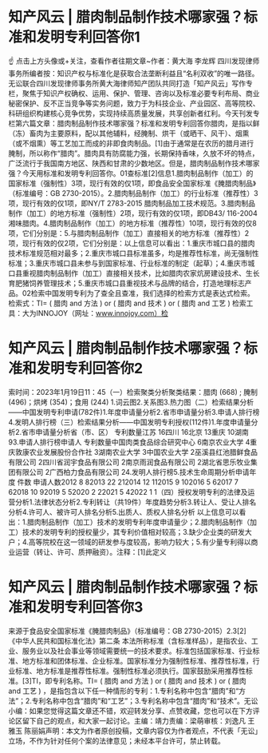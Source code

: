 # 知产风云 | 腊肉制品制作技术哪家强？标准和发明专利回答你1

☝ 点击上方头像或+关注，查看作者往期文章~作者：黄大海 李龙辉 四川发现律师事务所编者按：知识产权与标准化是获取合法垄断利益且“名利双收”的唯一路径。无讼联合四川发现律师事务所黄大海律师知产团队共同打造「知产风云」写作专栏，聚焦于知识产权确权、运用、保护、管理、咨询以及标准必要专利布局、商业秘密保护、反不正当竞争等实务问题，致力于为科技企业、产业园区、高等院校、科研组织构建核心竞争优势，实现持续高质量发展，共享创新者红利。今天刊发专栏第六篇文章：腊肉制品制作技术哪家强？标准和发明专利回答你腊肉，是指以鲜（冻）畜肉为主要原料，配以其他辅料，经腌制、烘干（或晒干、风干）、烟熏（或不烟熏）等工艺加工而成的非即食肉制品。[1]由于通常是在农历的腊月进行腌制，所以称作“腊肉”。腊肉具有防腐能力强，长期保持香味，久放不坏的特点，广泛流行于我国南方地区、陕西和甘肃的少数地区。但是，腊肉制品制作技术哪家强？今天用标准和发明专利回答你。01查标准[2]信息1.腊肉制品制作（加工）的国家标准（强制性）3项，现行有效的仅1项，即食品安全国家标准《腌腊肉制品》（标准编号：GB 2730-2015）。2.腊肉制品制作（加工）的行业标准（推荐性）3项，现行有效的仅1项，即NY/T 2783-2015  腊肉制品加工技术规范。3.腊肉制品制作（加工）的地方标准（强制性）2项，现行有效的仅1项，即DB43/ 116-2004  湘味腊肉。4.腊肉制品制作（加工）的地方标准（推荐性）10项，现行有效的仅8项，它们分别是：5.与腊肉制品制作（加工）直接相关的地方标准（推荐性）2项，现行有效的仅2项，它们分别是：以上信息可以看出：1.重庆市城口县的腊肉技术标准规范相对最多；2.重庆市城口县标准虽多，均是推荐性标准，尚无强制性标准；3.重庆市城口县未参与到国家标准、行业标准的制定（起草）；4.重庆市城口县重视腊肉制品制作（加工）直接相关技术，比如腊肉农家炕房建设技术、生长育肥猪饲养管理技术；5.重庆市城口县重视技术与品牌的结合，打造地理标志产品。02检索中国发明专利为了查全且查准，我们选择的检索方式是表达式检索。检索式：TI=  ( 腊肉 and 方法 )  or  ( 腊肉 and 技术 )  or  ( 腊肉 and 工艺 )  检索工具：大为INNOJOY（网址：www.innojoy.com）检

# 知产风云 | 腊肉制品制作技术哪家强？标准和发明专利回答你2

索时间：2023年1月19日11：45（一）检索聚类分析聚类结果：腊肉 (668) ; 腌制 (496)；烘烤 (354)；食用 (244) 1.词云图2.关系图3.热力图（二）检索结果分析——中国发明专利申请(782件)1.年度申请量分析2.省市申请量分析3.申请人排行榜4.发明人排行榜（三）检索结果分析——中国发明专利授权(112件)1.年度申请量分析2.省市申请量分析省（市、区） 专利数量江苏          16四川          16北京          13重庆          10湖南          93.申请人排行榜申请人                    专利数量中国肉类食品综合研究中心	    6南京农业大学	                4重庆敦康农业发展股份合作社    3湖南农业大学	                3中国农业大学	                2巫溪县红池腊鲜食品有限公司	 2四川省润宇食品有限公司	       2南京雨润食品有限公司	       2湖北省思乐牧业集团有限公司	 2广西柏力食品有限公司	       24.发明人排行榜5.技术生命周期分析申请年度   	件数	  申请人数2012        8        82013 22 212014        12         112015         9        102016        5        62017        7        62018        10        92019        5        52020        2        22021        5        42022        1        1（四）授权发明专利的法律及运营分析1.法律状态分析2.专利转让（共19件）年度趋势分析3.转让人、受让人排名分析4.许可人、被许可人排名分析5.出质人、质权人排名分析 以上信息可以看出：1.腊肉制品制作（加工）技术的发明专利年度申请量少；2.腊肉制品制作（加工）技术的发明专利的授权量少，其专利价值相对较高；3.缺少企业类的研发大户；4.高等院校在这一领域的研发参与度较高，影响力较大；5.有少量专利得以商业运营（转让、许可、质押融资）。注释：[1]此定义

# 知产风云 | 腊肉制品制作技术哪家强？标准和发明专利回答你3

来源于食品安全国家标准《腌腊肉制品》（标准编号：GB 2730-2015）2.3[2]《中华人民共和国标准化法》第二条 本法所称标准（含标准样品），是指农业、工业、服务业以及社会事业等领域需要统一的技术要求。标准包括国家标准、行业标准、地方标准和团体标准、企业标准。国家标准分为强制性标准、推荐性标准，行业标准、地方标准是推荐性标准。强制性标准必须执行。国家鼓励采用推荐性标准。[3]TI，即专利名称。TI=  ( 腊肉 and 方法 )  or  ( 腊肉 and 技术 )  or  ( 腊肉 and 工艺 ) ，是指包含以下任一种情形的专利：1.专利名称中包含“腊肉”和“方法”；2.专利名称中包含“腊肉”和“工艺”；3.专利名称中包含“腊肉”和“技术”。无讼小编：如果您觉得这篇文章还不错，欢迎转发分享、点赞收藏，您也可以在下方评论区留下自己的观点，和大家一起讨论。主编：靖力责编：梁萌审核：刘逸凡 王雅玉 陈丽娟声明：本文为作者原创投稿，文章内容仅为作者观点，不代表「无讼」立场，不作为针对任何个案的法律意见；未经本平台许可，禁止转载。

